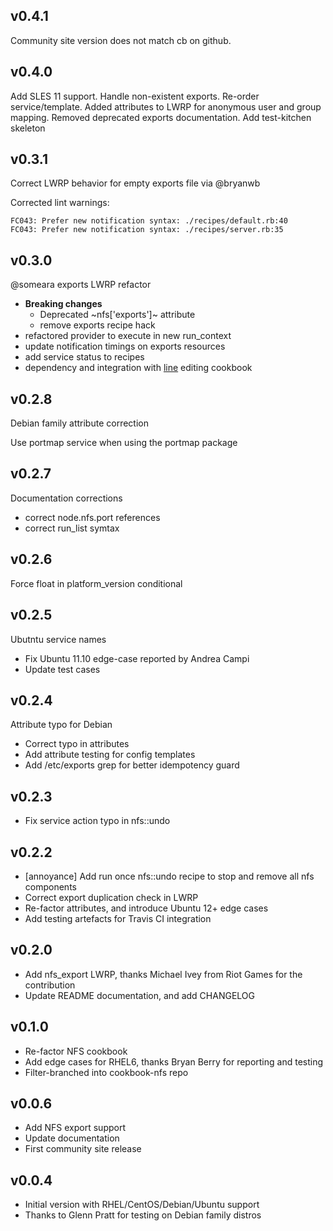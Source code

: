 ## v0.4.1

Community site version does not match cb on github.

## v0.4.0

Add SLES 11 support.
Handle non-existent exports.
Re-order service/template.
Added attributes to LWRP for anonymous user and group mapping.
Removed deprecated exports documentation.
Add test-kitchen skeleton

## v0.3.1

Correct LWRP behavior for empty exports file via @bryanwb

Corrected lint warnings:

    FC043: Prefer new notification syntax: ./recipes/default.rb:40
    FC043: Prefer new notification syntax: ./recipes/server.rb:35

## v0.3.0

@someara exports LWRP refactor

* **Breaking changes**
  - Deprecated ~nfs['exports']~ attribute
  - remove exports recipe hack
* refactored provider to execute in new run_context
* update notification timings on exports resources
* add service status to recipes
* dependency and integration with [line](http://ckbk.it/line) editing
  cookbook

## v0.2.8

Debian family attribute correction

Use portmap service when using the portmap package

## v0.2.7

Documentation corrections
* correct node.nfs.port references
* correct run_list symtax

## v0.2.6

Force float in platform_version conditional

## v0.2.5

Ubutntu service names

* Fix Ubuntu 11.10 edge-case reported by Andrea Campi
* Update test cases

## v0.2.4

Attribute typo for Debian

* Correct typo in attributes
* Add attribute testing for config templates
* Add /etc/exports grep for better idempotency guard

## v0.2.3

* Fix service action typo in nfs::undo

## v0.2.2

* [annoyance] Add run once nfs::undo recipe to stop and remove all nfs components
* Correct export duplication check in LWRP
* Re-factor attributes, and introduce Ubuntu 12+ edge cases
* Add testing artefacts for Travis CI integration

## v0.2.0

* Add nfs_export LWRP, thanks Michael Ivey from Riot Games for the contribution
* Update README documentation, and add CHANGELOG

## v0.1.0

* Re-factor NFS cookbook
* Add edge cases for RHEL6, thanks Bryan Berry for reporting and testing
* Filter-branched into cookbook-nfs repo

## v0.0.6

* Add NFS export support
* Update documentation
* First community site release

## v0.0.4

* Initial version with RHEL/CentOS/Debian/Ubuntu support
* Thanks to Glenn Pratt for testing on Debian family distros
